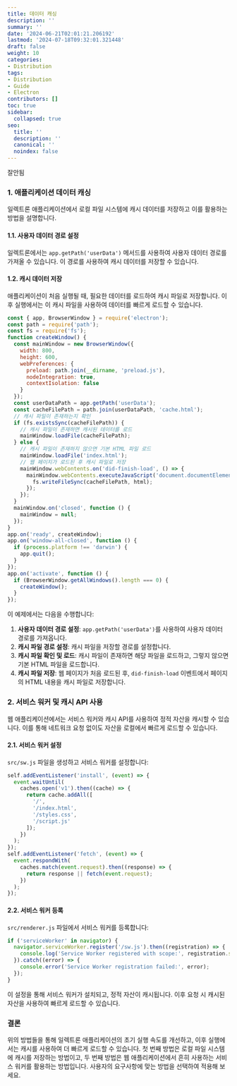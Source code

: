 ```yaml
---
title: 데이터 캐싱
description: ''
summary: ''
date: '2024-06-21T02:01:21.206192'
lastmod: '2024-07-18T09:32:01.321448'
draft: false
weight: 10
categories:
- Distribution
tags:
- Distribution
- Guide
- Electron
contributors: []
toc: true
sidebar:
  collapsed: true
seo:
  title: ''
  description: ''
  canonical: ''
  noindex: false
---
```

잘안됨
### 1. 애플리케이션 데이터 캐싱
일렉트론 애플리케이션에서 로컬 파일 시스템에 캐시 데이터를 저장하고 이를 활용하는 방법을 설명합니다.
#### 1.1. 사용자 데이터 경로 설정
일렉트론에서는 `app.getPath('userData')` 메서드를 사용하여 사용자 데이터 경로를 가져올 수 있습니다. 이 경로를 사용하여 캐시 데이터를 저장할 수 있습니다.
#### 1.2. 캐시 데이터 저장
애플리케이션이 처음 실행될 때, 필요한 데이터를 로드하여 캐시 파일로 저장합니다. 이후 실행에서는 이 캐시 파일을 사용하여 데이터를 빠르게 로드할 수 있습니다.

```js
const { app, BrowserWindow } = require('electron');
const path = require('path');
const fs = require('fs');
function createWindow() {
  const mainWindow = new BrowserWindow({
    width: 800,
    height: 600,
    webPreferences: {
      preload: path.join(__dirname, 'preload.js'),
      nodeIntegration: true,
      contextIsolation: false
    }
  });
  const userDataPath = app.getPath('userData');
  const cacheFilePath = path.join(userDataPath, 'cache.html');
  // 캐시 파일이 존재하는지 확인
  if (fs.existsSync(cacheFilePath)) {
    // 캐시 파일이 존재하면 캐시된 데이터를 로드
    mainWindow.loadFile(cacheFilePath);
  } else {
    // 캐시 파일이 존재하지 않으면 기본 HTML 파일 로드
    mainWindow.loadFile('index.html');
    // 웹 페이지가 로드된 후 캐시 파일로 저장
    mainWindow.webContents.on('did-finish-load', () => {
      mainWindow.webContents.executeJavaScript('document.documentElement.outerHTML', (html) => {
        fs.writeFileSync(cacheFilePath, html);
      });
    });
  }
  mainWindow.on('closed', function () {
    mainWindow = null;
  });
}
app.on('ready', createWindow);
app.on('window-all-closed', function () {
  if (process.platform !== 'darwin') {
    app.quit();
  }
});
app.on('activate', function () {
  if (BrowserWindow.getAllWindows().length === 0) {
    createWindow();
  }
});
```

이 예제에서는 다음을 수행합니다:
1. **사용자 데이터 경로 설정**: `app.getPath('userData')`를 사용하여 사용자 데이터 경로를 가져옵니다.
2. **캐시 파일 경로 설정**: 캐시 파일을 저장할 경로를 설정합니다.
3. **캐시 파일 확인 및 로드**: 캐시 파일이 존재하면 해당 파일을 로드하고, 그렇지 않으면 기본 HTML 파일을 로드합니다.
4. **캐시 파일 저장**: 웹 페이지가 처음 로드된 후, `did-finish-load` 이벤트에서 페이지의 HTML 내용을 캐시 파일로 저장합니다.
### 2. 서비스 워커 및 캐시 API 사용
웹 애플리케이션에서는 서비스 워커와 캐시 API를 사용하여 정적 자산을 캐시할 수 있습니다. 이를 통해 네트워크 요청 없이도 자산을 로컬에서 빠르게 로드할 수 있습니다.
#### 2.1. 서비스 워커 설정

`src/sw.js` 파일을 생성하고 서비스 워커를 설정합니다:

```js
self.addEventListener('install', (event) => {
  event.waitUntil(
    caches.open('v1').then((cache) => {
      return cache.addAll([
        '/',
        '/index.html',
        '/styles.css',
        '/script.js'
      ]);
    })
  );
});
self.addEventListener('fetch', (event) => {
  event.respondWith(
    caches.match(event.request).then((response) => {
      return response || fetch(event.request);
    })
  );
});
```

#### 2.2. 서비스 워커 등록

`src/renderer.js` 파일에서 서비스 워커를 등록합니다:

```js
if ('serviceWorker' in navigator) {
  navigator.serviceWorker.register('/sw.js').then((registration) => {
    console.log('Service Worker registered with scope:', registration.scope);
  }).catch((error) => {
    console.error('Service Worker registration failed:', error);
  });
}
```

이 설정을 통해 서비스 워커가 설치되고, 정적 자산이 캐시됩니다. 이후 요청 시 캐시된 자산을 사용하여 빠르게 로드할 수 있습니다.
### 결론
위의 방법들을 통해 일렉트론 애플리케이션의 초기 실행 속도를 개선하고, 이후 실행에서는 캐시를 사용하여 더 빠르게 로드할 수 있습니다. 첫 번째 방법은 로컬 파일 시스템에 캐시를 저장하는 방법이고, 두 번째 방법은 웹 애플리케이션에서 흔히 사용하는 서비스 워커를 활용하는 방법입니다. 사용자의 요구사항에 맞는 방법을 선택하여 적용해 보세요.